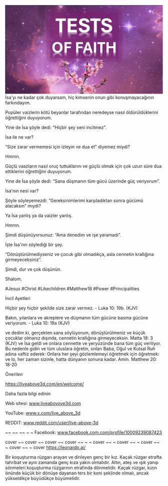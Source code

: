 ![Video cover image](../cover.jpeg)
İsa'yı ne kadar çok duyarsam, hiç kimsenin onun gibi konuşmayacağının farkındayım.

Popüler vaizlerin kötü beyanlar tarafından neredeyse nasıl öldürüldüklerini öğrettiğini duyuyorum.

Yine de İsa şöyle dedi: “Hiçbir şey seni incitmez”.

İsa ile ne var?

“Size zarar vermemesi için izleyin ve dua et” diyemez miydi?

Hmmn.

Güçlü vaazların nasıl oruç tuttuklarını ve güçlü olmak için çok uzun süre dua ettiklerini öğrettiğini duyuyorum.

Yine de İsa şöyle dedi: “Sana düşmanın tüm gücü üzerinde güç veriyorum”.

İsa'nın nesi var?

Şöyle söyleyemezdi: “Gereksinimlerimi karşıladıktan sonra gücümü alacaksın” mıydı?

Ya İsa yanlış ya da vaizler yanlış.

Hmmn.

Şimdi düşünüyorsunuz: “Ama denedim ve işe yaramadı”.

İşte İsa'nın söylediği bir şey.

“Dönüştürülmediyseniz ve çocuk gibi olmadıkça, asla cennetin krallığına girmeyeceksiniz”.

Şimdi, dur ve çok düşünün.

Shalom.


#Jesus #Christ #Likechildren #Matthew18 #Power #Principalities


İncil Ayetleri

Hiçbir şey hiçbir şekilde size zarar vermez. - Luka 10: 19b. (KJV)

Bakın, yılanlara ve akreplere ve düşmanın tüm gücüne basma gücüne veriyorum. - Luka 10: 19a (KJV)

ve dedim ki, gerçekten sana söylüyorum, dönüştürülmeniz ve küçük çocuklar olmanız dışında, cennetin krallığına girmeyeceksin. Matta 18: 3 (KJV)
ve İsa geldi ve onlara cennette ve yeryüzünde bana tüm güç veriliyor. Bu nedenle gidin ve tüm uluslara öğretin, onları Baba, Oğul ve Kutsal Ruh adına vaftiz ederek: Onlara her şeyi gözlemlemeyi öğretmek için öğretmek: ve lo, her zaman sizinle, hatta dünyanın sonuna kadar. Amin. Matthew 20: 18-20


Önerilen

https://liveabove3d.com/en/welcome/


Daha fazla bilgi edinin

Web sitesi: www.liveabovove3d.com

YouTube: www.x.com/live_above_3d

REDDIT: www.reddit.com/user/live-above-3d

~~ ~~ ~~ ~ ~ Facebook: www.facebook.com.com/profile/10009239087423

cover ~~ cover ~~ cover ~~ cover ~~ ~ ~ cover ~~ ~ cover ~~ ~ cover ~~ ~ cover ~~ ~ cover https://leonardo.ai/

Bir koşuşturma rüzgarı arayan ve dinleyen genç bir kız. Kaçak rüzgar etrafta tahribat ve aynı zamanda genç kıza yakın olmalıdır. Altın, ateş ve ışık yanıp sönmeleri koşuşturma rüzgarının etrafında dönmelidir. Kaçak rüzgar, kızın önünde küçük bir dönüşe dayanan ters bir koni şeklinde olmalı, ancak yükseldikçe büyüdükçe büyümelidir.



